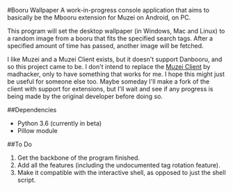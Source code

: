 #Booru Wallpaper
A work-in-progress console application that aims to basically be the
Mbooru extension for Muzei on Android, on PC.

This program will set the desktop wallpaper (in Windows, Mac and Linux)
to a random image from a booru that fits the specified search tags.
After a specified amount of time has passed, another image will be fetched.

I like Muzei and a Muzei Client exists, but it doesn't support Danbooru,
and so this project came to be. I don't intend to replace the [Muzei Client](http://forum.xda-developers.com/android/general/windows-muzeiclient-change-windows-t2957586) by madhacker, only to have something that
works for me. I hope this might just be useful for someone else too.
Maybe someday I'll make a fork of the client with support for extensions,
but I'll wait and see if any progress is being made by the original developer
before doing so.

##Dependencies
* Python 3.6 (currently in beta)
* Pillow module

##To Do
1. Get the backbone of the program finished.
2. Add all the features (including the undocumented tag rotation feature).
3. Make it compatible with the interactive shell, as opposed to just the
   shell script.
